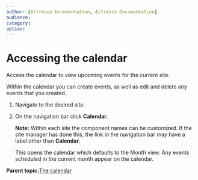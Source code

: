 ```yaml
---
author: [Alfresco Documentation, Alfresco Documentation]
audience: 
category: 
option: 
---
```


# Accessing the calendar

Access the calendar to view upcoming events for the current site.

Within the calendar you can create events, as well as edit and delete any events that you created.

1.  Navigate to the desired site.

2.  On the navigation bar click **Calendar**.

    **Note:** Within each site the component names can be customized. If the site manager has done this, the link in the navigation bar may have a label other than **Calendar**.

    This opens the calendar which defaults to the Month view. Any events scheduled in the current month appear on the calendar.


**Parent topic:**[The calendar](../concepts/calendar-intro.md)

